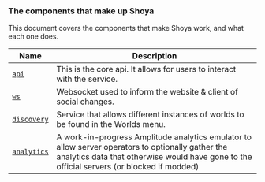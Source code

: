 ### The components that make up Shoya
This document covers the components that make Shoya work, and what each one does.


| Name                               | Description                                                                                                                                                                                     |
|------------------------------------|-------------------------------------------------------------------------------------------------------------------------------------------------------------------------------------------------|
| [`api`](/services/api)             | This is the core api. It allows for users to interact with the service.                                                                                                                         |
| [`ws`](/services/ws)               | Websocket used to inform the website & client of social changes.                                                                                                                                |
| [`discovery`](/services/discovery) | Service that allows different instances of worlds to be found in the Worlds menu.                                                                                                               |
| [`analytics`](/services/analytics) | A work-in-progress Amplitude analytics emulator to allow server operators to optionally gather the analytics data that otherwise would have gone to the official servers (or blocked if modded) |